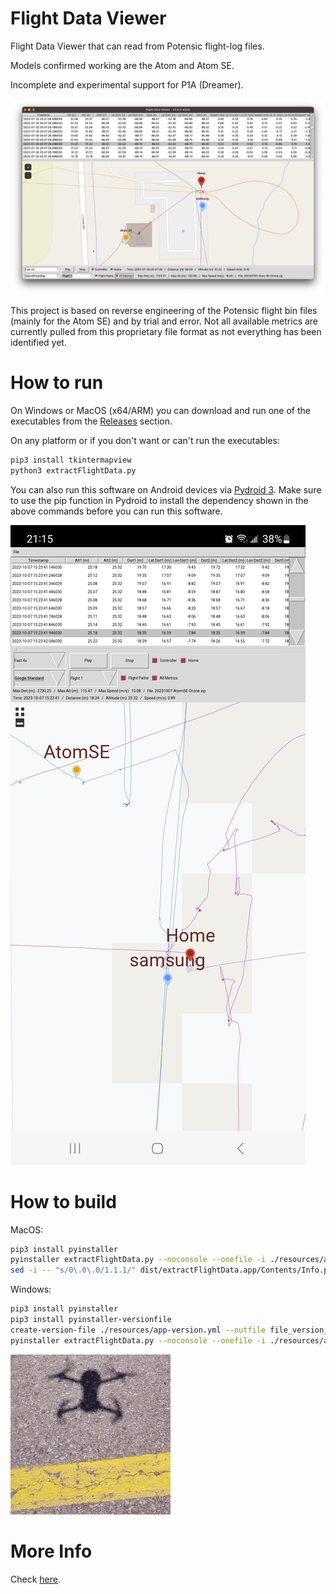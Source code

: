 # Flight Data Viewer
Flight Data Viewer that can read from Potensic flight-log files.

Models confirmed working are the Atom and Atom SE.

Incomplete and experimental support for P1A (Dreamer).

![Example Screenshot](<resources/screenshot1.png> "Example Screenshot")

This project is based on reverse engineering of the Potensic flight bin files (mainly for the Atom SE) and by trial and error. Not all available metrics are currently pulled from this proprietary file format as not everything has been identified yet.

# How to run
On Windows or MacOS (x64/ARM) you can download and run one of the executables from the [Releases](<../../releases> "Releases") section.

On any platform or if you don't want or can't run the executables:
```sh
pip3 install tkintermapview
python3 extractFlightData.py
```

You can also run this software on Android devices via [Pydroid 3](<https://play.google.com/store/apps/details?id=ru.iiec.pydroid3> "Google Play - Pydroid 3 - IDE for Python 3"). Make sure to use the pip function in Pydroid to install the dependency shown in the above commands before you can run this software.

![Android Screenshot](<resources/screenshot2.jpg> "Android Screenshot")

# How to build

MacOS:
```sh
pip3 install pyinstaller
pyinstaller extractFlightData.py --noconsole --onefile -i ./resources/app-icon256.png
sed -i -- "s/0\.0\.0/1.1.1/" dist/extractFlightData.app/Contents/Info.plist
```

Windows:
```sh
pip3 install pyinstaller
pip3 install pyinstaller-versionfile
create-version-file ./resources/app-version.yml --outfile file_version_info.txt
pyinstaller extractFlightData.py --noconsole --onefile -i ./resources/app-icon256.png --version-file file_version_info.txt
```

![selfie from a Potensic Atom SE](<resources/app-icon256.png> "Atom SE selfie")

# More Info

Check [here](<https://koenaerts.ca/micro-drones/parsing-potensic-flight-data-files/> "Parsing Potensic Flight Data Files").
